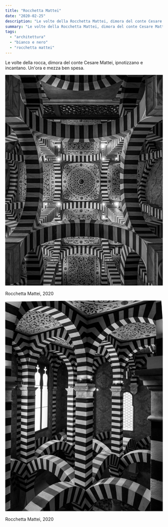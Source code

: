 ```yaml
---
title: "Rocchetta Mattei"
date: "2020-02-25"
description: "Le volte della Rocchetta Mattei, dimora del conte Cesare Mattei."
summary: "Le volte della Rocchetta Mattei, dimora del conte Cesare Mattei."
tags: 
  - "architettura"
  - "bianco e nero"
  - "rocchetta mattei"
---
```


Le volte della rocca, dimora del conte Cesare Mattei, ipnotizzano e incantano. Un'ora e mezza ben spesa.

![Rocchetta Mattei](images/P2230096-768x1024.jpg)
    
Rocchetta Mattei, 2020
    
![Rocchetta Mattei](images/P2230128-768x1024.jpg)
    
Rocchetta Mattei, 2020
